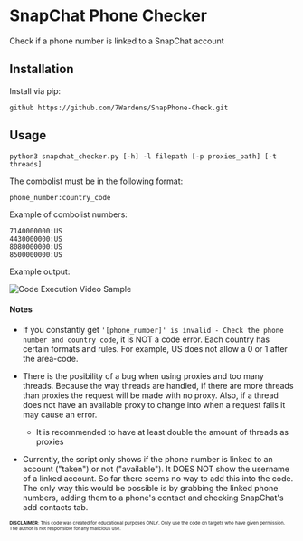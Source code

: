 # SnapChat Phone Checker

Check if a phone number is linked to a SnapChat account

## Installation

Install via pip:

    github https://github.com/7Wardens/SnapPhone-Check.git



## Usage

```python3 snapchat_checker.py [-h] -l filepath [-p proxies_path] [-t threads]```

The combolist must be in the following format:

```phone_number:country_code```

Example of combolist numbers:

```
7140000000:US
4430000000:US
8080000000:US
8500000000:US
```

Example output:

![Code Execution Video Sample](https://github.com/7Wardens/SnapPhone-Check/blob/master/VideoExample/exec_example.gif)

#### Notes
- If you constantly get ```'[phone_number]' is invalid - Check the phone number and country code```, it is NOT a code error. Each country has certain formats and rules. For example, US does not allow a 0 or 1 after the area-code.

- There is the posibility of a bug when using proxies and too many threads. Because the way threads are handled, if there are more threads than proxies the request will be made with no proxy. Also, if a thread does not have an available proxy to change into when a request fails it may cause an error. 
    - It is recommended to have at least double the amount of threads as proxies

- Currently, the script only shows if the phone number is linked to an account ("taken") or not ("available"). It DOES NOT show the username of a linked account. So far there seems no way to add this into the code. The only way this would be possible is by grabbing the linked phone numbers, adding them to a phone's contact and checking SnapChat's add contacts tab. 

<sub><sup><sub>**DISCLAIMER**: This code was created for educational purposes ONLY. Only use the code on targets who have given permission. The author is not responsible for any malicious use. </sub></sup></sub>

